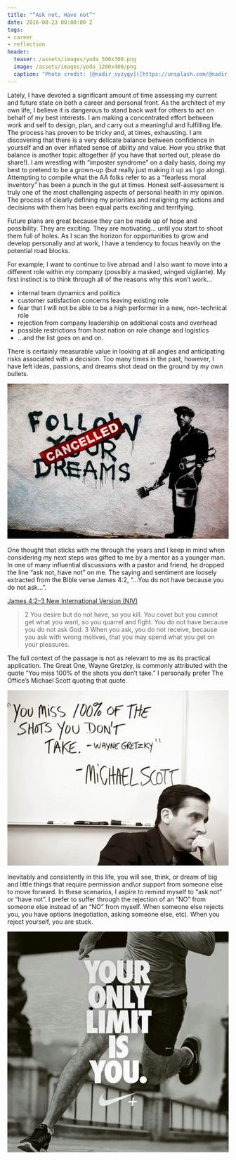 ```yaml
---
title: "“Ask not, Have not”"
date: 2016-08-23 00:00:00 Z
tags:
- career
- reflection
header:
  teaser: /assets/images/yoda_500x300.png
  image: /assets/images/yoda_1200x400/png
  caption: "Photo credit: [@nadir_syzygy]([https://unsplash.com/@nadir_syzygy)](https://unsplash.com/@nadir_syzygy)"
---
```


Lately, I have devoted a significant amount of time assessing my current and future state on both a career and personal front. As the architect of my own life, I believe it is dangerous to stand back wait for others to act on behalf of my best interests. I am making a concentrated effort between work and self to design, plan, and carry out a meaningful and fulfilling life. The process has proven to be tricky and, at times, exhausting. I am discovering that there is a very delicate balance between confidence in yourself and an over inflated sense of ability and value. How you strike that balance is another topic altogether (if you have that sorted out, please do share!). I am wrestling with “imposter syndrome” on a daily basis, doing my best to pretend to be a grown-up (but really just making it up as I go along). Attempting to compile what the AA folks refer to as a “fearless moral inventory” has been a punch in the gut at times. Honest self-assessment is truly one of the most challenging aspects of personal health in my opinion. The process of clearly defining my priorities and realigning my actions and decisions with them has been equal parts exciting and terrifying.

Future plans are great because they can be made up of hope and possibility. They are exciting. They are motivating… until you start to shoot them full of holes. As I scan the horizon for opportunities to grow and develop personally and at work, I have a tendency to focus heavily on the potential road blocks.

For example; I want to continue to live abroad and I also want to move into a different role within my company (possibly a masked, winged vigilante). My first instinct is to think through all of the reasons why this won’t work…

* internal team dynamics and politics
* customer satisfaction concerns leaving existing role
* fear that I will not be able to be a high performer in a new, non-technical role
* rejection from company leadership on additional costs and overhead
* possible restrictions from host nation on role change and logistics
* …and the list goes on and on.

There is certainly measurable value in looking at all angles and anticipating risks associated with a decision. Too many times in the past, however, I have left ideas, passions, and dreams shot dead on the ground by my own bullets.

!["CANCELLED: Following your dreams"](/assets/images/cancelled.png)

One thought that sticks with me through the years and I keep in mind when considering my next steps was gifted to me by a mentor as a younger man. In one of many influential discussions with a pastor and friend, he dropped the line “ask not, have not” on me. The saying and sentiment are loosely extracted from the Bible verse James 4:2, “…You do not have because you do not ask…”.

[James 4:2–3 New International Version (NIV)](https://www.biblegateway.com/passage/?search=James%204:2-3)

> 2 You desire but do not have, so you kill. You covet but you cannot get what you want, so you quarrel and fight. You do not have because you do not ask God. 3 When you ask, you do not receive, because you ask with wrong motives, that you may spend what you get on your pleasures.

The full context of the passage is not as relevant to me as its practical application. The Great One, Wayne Gretzky, is commonly attributed with the quote “You miss 100% of the shots you don’t take.” I personally prefer The Office’s Michael Scott quoting that quote.

!["You miss 100% of the shots you don’t take."](/assets/images/michael_scott.png)

Inevitably and consistently in this life, you will see, think, or dream of big and little things that require permission and\or support from someone else to move forward. In these scenarios, I aspire to remind myself to “ask not” or “have not”. I prefer to suffer through the rejection of an “NO” from someone else instead of an “NO” from myself. When someone else rejects you, you have options (negotiation, asking someone else, etc). When you reject yourself, you are stuck.

!["Your only limit is you."](/assets/images/your_limit.png)

